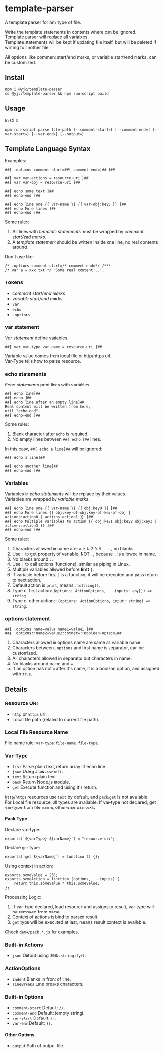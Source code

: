 # template-parser

A template parser for any type of file.

Write the template statements in contents where can be ignored.\
Template parser will replace all variables.\
Template statements will be kept if updating file itself, but will be deleted if writing to another file.

All options, like comment start/end marks, or variable start/end marks, can be customized.

## Install

    npm i @yjc/template-parser
    cd @yjc/template-parser && npm run-script build

## Usage

In CLI:

    npm run-script parse file-path [--comment-start=] [--comment-end=] [--var-start=] [--var-end=] [--output=]

## Template Language Syntax

Examples:

    ##[ .options comment-start=##[ comment-end=]## ]##
    
    ##[ var var-actions = resource-uri ]##
    ##[ var var-obj = resource-uri ]##
    
    ##[ echo some text ]##
    ##[ echo-end ]##

    ##[ echo line one {{ var-name }} {{ var-obj:key0 }} ]##
    ##[ echo More lines ]##
    ##[ echo-end ]##

Some rules:

1. All lines with *template statements* must be wrapped by *comment start/end marks*.
1. A *template statement* should be written inside one line, no real contents around.

Don't use like:

    /* .options comment-start=/* comment-end=*/ /**/
    /* var a = xxx.txt */ 'Some real content...';

### Tokens

* *comment start/end marks*
* *variable start/end marks*
* `var`
* `echo`
* `.options`

### var statement

*Var statement* define variables.

    ##[ var var-type var-name = resource-uri ]##

Variable value comes from local file or http/https url.\
Var-Type tells how to parse resource.

### echo statements

*Echo statements* print lines with variables.

    ##[ echo line]##
    ##[ echo ]##
    ##[ echo line after an empty line]##
    Real content will be written from here,
    util "echo-end".
    ##[ echo-end ]##

Some rules:

1. Blank character after `echo` is required.
1. No empty lines between `##[ echo ]##` lines.

In this case, `##[ echo a line]##` will be ignored:

    ##[ echo a line]##

    ##[ echo another line]##
    ##[ echo-end ]##

### Variables

Variables in *echo statements* will be replace by their values.\
Variables are wrapped by *variable marks*.

    ##[ echo line one {{ var-name }} {{ obj:key0 }} ]##
    ##[ echo More lines {{ obj:key-of-obj:key-of-key-of-obj | actions:action0 | actions:action1 }} ]##
    ##[ echo Multiple variables to action {{ obj:key1 obj:key2 obj:key3 | actions:action2 }} ]##
    ##[ echo-end ]##

Some rules:

1. Characters allowed in name are: `a-z` `A-Z` `0-9` `_` `.` `-`, no blanks.
1. Use `:` to get property of variable, NOT `.`, because `.` is allowed in name.
1. No blanks around `:`.
1. Use `|` to call actions (functions), similar as piping in Linux.
1. Multiple variables allowed before **first** `|`.
1. If variable before first `|` is a function, it will be executed and pass return to next action.
1. Default action is `print`, means `.toString()`.
1. Type of first action: `(options: ActionOptions, ...inputs: any[]) => string`.
1. Type of other actions: `(options: ActionOptions, input: string) => string`.

### options statement

    ##[ .options name=value name1=value1 ]##
    ##[ .options::name2=value2::other=::boolean-option]##

1. Characters allowed in options name are same as variable name.
1. Characters between `.options` and first name is separator, can be customized.
1. All characters allowed in separator but characters in name.
1. No blanks around name and `=`.
1. If an option has not `=` after it's name, it is a boolean option, and assigned with `true`.

## Details

### Resource URI

* `http` or `https` url.
* Local file path (related to current file path).

### Local File Resource Name

File name rule: `var-type.file-name.file-type`.

### Var-Type

* `list` Parse plain text, return array of echo line.
* `json` Using `JSON.parse()`.
* `text` Return plain text.
* `pack` Return Node.js module.
* `get`  Execute function and using it's return.

`http`/`https` resources use `text` by default, and `pack`/`get` is not available.\
For Local file resource, all types are available.
If var-type not declared, get var-type from file name, otherwise use `text`.

#### Pack Type

Declare var-type:

    exports[`${varType} ${varName}`] = "resource-uri";

Declare `get` type:

    exports[`get ${varName}`] = function () {};

Using context in action:

    exports.someValue = 233;
    exports.someAction = function (options, ...inputs) {
        return this.someValue * this.someValue;
    };

Processing Logic:

1. If var-type declared, load resource and assigns to result, var-type will be removed from name.
1. Context of actions is bind to parsed result.
1. `get` type will be executed at last, means result context is available.

Check `demo/pack.*.js` for examples.

### Built-in Actions

* `json` Output using `JSON.stringify()`.

### ActionOptions

* `indent` Blanks in front of line.
* `lineBreaks` Line breaks characters.

### Built-in Options

* `comment-start` Default: `//`.
* `comment-end` Default: (empty string).
* `var-start` Default: `{{`.
* `var-end` Default: `}}`.

#### Other Options

* `output` Path of output file. 
